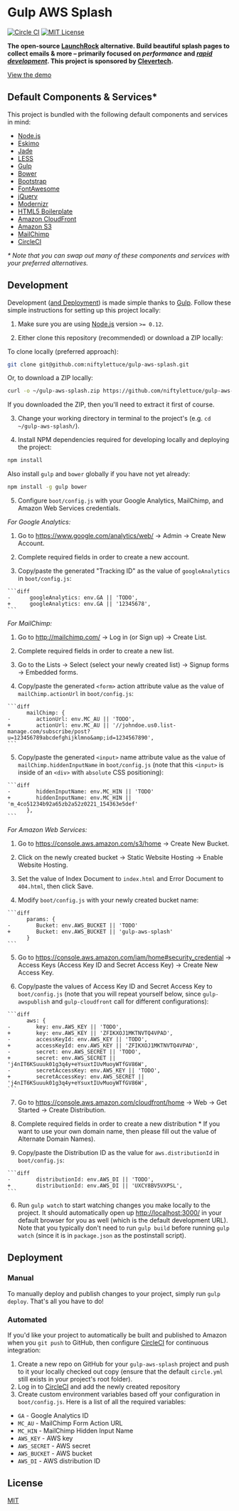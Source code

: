 
# Gulp AWS Splash

[![Circle CI][circleci-image]][circleci-url]
[![MIT License][license-image]][license-url]

**The open-source [LaunchRock][launchrock] alternative.  Build beautiful splash pages to collect emails &amp; more &ndash; primarily focused on _performance_ and _[rapid development][rapid-development]_.  This project is sponsored by [Clevertech][clevertech].**

[View the demo][demo]

## Default Components & Services*

This project is bundled with the following default components and services in mind:

* [Node.js][nodejs]
* [Eskimo][eskimo]
* [Jade][jade]
* [LESS][less]
* [Gulp][gulp]
* [Bower][bower]
* [Bootstrap][bootstrap]
* [FontAwesome][font-awesome]
* [jQuery][jquery]
* [Modernizr][modernizr]
* [HTML5 Boilerplate][h5bp]
* [Amazon CloudFront][aws-cf]
* [Amazon S3][aws-s3]
* [MailChimp][mailchimp]
* [CircleCI][circleci]

_* Note that you can swap out many of these components and services with your preferred alternatives._

## Development

Development ([and Deployment](#deployment)) is made simple thanks to [Gulp][gulp].  Follow these simple instructions for setting up this project locally:

1. Make sure you are using [Node.js][nodejs] version `>= 0.12`.

2. Either clone this repository (recommended) or download a ZIP locally:

  To clone locally (preferred approach):

  ```bash
  git clone git@github.com:niftylettuce/gulp-aws-splash.git
  ```

  Or, to download a ZIP locally:

  ```bash
  curl -o ~/gulp-aws-splash.zip https://github.com/niftylettuce/gulp-aws-splash/archive/master.zip
  ```

  If you downloaded the ZIP, then you'll need to extract it first of course.

3. Change your working directory in terminal to the project's (e.g. `cd ~/gulp-aws-splash/`).

4. Install NPM dependencies required for developing locally and deploying the project:

  ```bash
  npm install
  ```

  Also install `gulp` and `bower` globally if you have not yet already:

  ```bash
  npm install -g gulp bower
  ```

5. Configure `boot/config.js` with your Google Analytics, MailChimp, and Amazon Web Services credentials.

  _For Google Analytics:_

  1. Go to <https://www.google.com/analytics/web/> &rarr; Admin &rarr; Create New Account.

  2. Complete required fields in order to create a new account.

  3. Copy/paste the generated "Tracking ID" as the value of `googleAnalytics` in `boot/config.js`:

    ```diff
    -      googleAnalytics: env.GA || 'TODO',
    +      googleAnalytics: env.GA || '12345678',
    ```

  _For MailChimp:_

  1. Go to <http://mailchimp.com/> &rarr; Log in (or Sign up) &rarr; Create List.

  2. Complete required fields in order to create a new list.

  3. Go to the Lists &rarr; Select (select your newly created list) &rarr; Signup forms &rarr; Embedded forms.

  4. Copy/paste the generated `<form>` action attribute value as the value of `mailChimp.actionUrl` in `boot/config.js`:

    ```diff
          mailChimp: {
    -        actionUrl: env.MC_AU || 'TODO',
    +        actionUrl: env.MC_AU || '//johndoe.us0.list-manage.com/subscribe/post?u=123456789abcdefghijklmno&amp;id=1234567890',
    ```

  5. Copy/paste the generated `<input>` name attribute value as the value of `mailChimp.hiddenInputName` in `boot/config.js` (note that this `<input>` is inside of an `<div>` with `absolute` CSS positioning):

    ```diff
    -        hiddenInputName: env.MC_HIN || 'TODO'
    +        hiddenInputName: env.MC_HIN || 'm_4co51234b92a65zb2a52z0221_154363e5def'
          },
    ```

  _For Amazon Web Services:_

  1. Go to <https://console.aws.amazon.com/s3/home> &rarr; Create New Bucket.

  2. Click on the newly created bucket &rarr; Static Website Hosting &rarr; Enable Website Hosting.

  3. Set the value of Index Document to `index.html` and Error Document to `404.html`, then click Save.

  4. Modify `boot/config.js` with your newly created bucket name:

    ```diff
          params: {
    -        Bucket: env.AWS_BUCKET || 'TODO'
    +        Bucket: env.AWS_BUCKET || 'gulp-aws-splash'
          }
    ```

  5. Go to <https://console.aws.amazon.com/iam/home#security_credential> &rarr; Access Keys (Access Key ID and Secret Access Key) &rarr; Create New Access Key.

  6. Copy/paste the values of Access Key ID and Secret Access Key to `boot/config.js` (note that you will repeat yourself below, since `gulp-awspublish` and `gulp-cloudfront` call for different configurations):

    ```diff
          aws: {
    -        key: env.AWS_KEY || 'TODO',
    +        key: env.AWS_KEY || 'ZFIKXOJ1MKTNVTQ4VPAD',
    -        accessKeyId: env.AWS_KEY || 'TODO',
    +        accessKeyId: env.AWS_KEY || 'ZFIKXOJ1MKTNVTQ4VPAD',
    -        secret: env.AWS_SECRET || 'TODO',
    +        secret: env.AWS_SECRET || 'j4nIT6KSuuuk01g3q4y+eYsuxtIUvMuoyWTfGV86W',
    -        secretAccessKey: env.AWS_KEY || 'TODO',
    +        secretAccessKey: env.AWS_SECRET || 'j4nIT6KSuuuk01g3q4y+eYsuxtIUvMuoyWTfGV86W',
    ```

  7. Go to <https://console.aws.amazon.com/cloudfront/home> &rarr; Web &rarr; Get Started &rarr; Create Distribution.

  8. Complete required fields in order to create a new distribution
    * If you want to use your own domain name, then please fill out the value of Alternate Domain Names).

  9. Copy/paste the Distribution ID as the value for `aws.distributionId` in `boot/config.js`:

    ```diff
    -        distributionId: env.AWS_DI || 'TODO',
    +        distributionId: env.AWS_DI || 'UXCY8BV5VXPSL',
    ```

6. Run `gulp watch` to start watching changes you make locally to the project.  It should automatically open up <http://localhost:3000/> in your default browser for you as well (which is the default development URL).  Note that you typically don't need to run `gulp build` before running `gulp watch` (since it is in `package.json` as the postinstall script).


## Deployment

### Manual

To manually deploy and publish changes to your project, simply run `gulp deploy`.  That's all you have to do!

### Automated

If you'd like your project to automatically be built and published to Amazon when you `git push` to GitHub, then configure [CircleCI][circleci] for continuous integration:

1. Create a new repo on GitHub for your `gulp-aws-splash` project and push to it your locally checked out copy (ensure that the default `circle.yml` still exists in your project's root folder).
2. Log in to [CircleCI][circleci] and add the newly created repository
3. Create custom environment variables based off your configuration in `boot/config.js`.  Here is a list of all the required variables:

* `GA` - Google Analytics ID
* `MC_AU` - MailChimp Form Action URL
* `MC_HIN` - MailChimp Hidden Input Name
* `AWS_KEY` - AWS key
* `AWS_SECRET` - AWS secret
* `AWS_BUCKET` - AWS bucket
* `AWS_DI` - AWS distribution ID


## License

[MIT][license-url]


[license-image]: http://img.shields.io/badge/license-MIT-blue.svg?style=flat
[license-url]: LICENSE
[nodejs]: http://nodejs.org/
[eskimo]: http://eskimo.io/
[gulp]: http://gulpjs.com/
[bower]: http://bower.io/
[bootstrap]: http://getbootstrap.com/
[font-awesome]: https://fortawesome.github.io/Font-Awesome/
[jquery]: https://jquery.com/
[modernizr]: http://modernizr.com/
[h5bp]: https://html5boilerplate.com/
[aws-cf]: https://aws.amazon.com/cloudfront/
[aws-s3]: https://aws.amazon.com/s3/
[mailchimp]: http://mailchimp.com/
[circleci]: https://circleci.com/
[jade]: http://jade-lang.com/
[less]: http://lesscss.org/
[launchrock]: https://www.launchrock.com/
[rapid-development]: http://blog.clevertech.biz/post/hyper-focused-projects
[clevertech]: http://clevertech.biz
[demo]: https://d1xuiu27pilsh9.cloudfront.net/
[circleci-image]: https://img.shields.io/circleci/project/niftylettuce/gulp-aws-splash.svg?style=flat
[circleci-url]: https://circleci.com/gh/niftylettuce/gulp-aws-splash/tree/master

